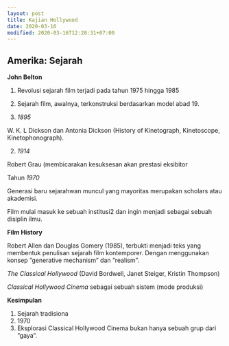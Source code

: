 ```yaml
---
layout: post
title: Kajian Hollywood
date: 2020-03-16
modified: 2020-03-16T12:28:31+07:00
---
```


## Amerika: Sejarah

**John Belton**


1. Revolusi sejarah film terjadi pada tahun 1975 hingga 1985

2. Sejarah film, awalnya, terkonstruksi berdasarkan model abad 19.

1. *1895*

W. K. L Dickson dan Antonia Dickson (History of Kinetograph, Kinetoscope, Kinetophonograph).

2. *1914*

Robert Grau (membicarakan kesuksesan akan prestasi eksibitor

Tahun *1970*

Generasi baru sejarahwan muncul yang mayoritas merupakan scholars atau akademisi.

Film mulai masuk ke sebuah institusi2 dan ingin menjadi sebagai sebuah disiplin ilmu.

**Film History**

Robert Allen dan Douglas Gomery (1985), terbukti menjadi teks yang membentuk penulisan sejarah film kontemporer. Dengan menggunakan konsep ”generative mechanism” dan ”realism”.

*The Classical Hollywood* (David Bordwell, Janet Steiger, Kristin Thompson)

*Classical Hollywood Cinema* sebagai sebuah sistem (mode produksi)

**Kesimpulan**
1. Sejarah tradisiona
2. 1970
3. Eksplorasi Classical Hollywood Cinema bukan hanya sebuah grup dari ”gaya”.